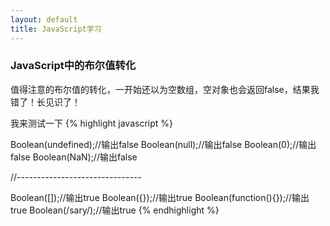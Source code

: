 ```yaml
---
layout: default
title: JavaScript学习
---
```


### JavaScript中的布尔值转化
值得注意的布尔值的转化，一开始还以为空数组，空对象也会返回false，结果我错了！长见识了！

我来测试一下
{% highlight javascript %}

Boolean(undefined);//输出false
Boolean(null);//输出false
Boolean(0);//输出false
Boolean(NaN);//输出false

//-------------------------------

Boolean([]);//输出true
Boolean({});//输出true
Boolean(function(){});//输出true
Boolean(/sary/);//输出true
{% endhighlight %}


